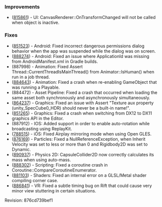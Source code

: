 ### Improvements

*   ([815861](https://issuetracker.unity3d.com/product/unity/issues/guid/815861/)) - UI: CanvasRenderer::OnTransformChanged will not be called when object is inactive.

### Fixes

*   ([851523](https://issuetracker.unity3d.com/product/unity/issues/guid/851523/)) - Android: Fixed incorrect dangerous permissions dialog behavior when the app was suspended while the dialog was on screen.
*   ([888274](https://issuetracker.unity3d.com/product/unity/issues/guid/888274/)) - Android: Fixed an issue where ApplicationId was missing from AndroidManifest.xml in Gradle builds.
*   (887998) - Animation: Fixed Assert Thread::CurrentThreadIsMainThread() from Animator::IsHuman() when run in a job thread.
*   ([884643](https://issuetracker.unity3d.com/product/unity/issues/guid/884643/)) - Animation: Fixed a crash when re-enabling GameObject that was running a Playable.
*   (884472) - Asset Pipeline: Fixed a crash that occurred when loading the same asset both synchronously and asynchronously simultaneously.
*   ([864237](https://issuetracker.unity3d.com/product/unity/issues/guid/864237/)) - Graphics: Fixed an issue with Assert "Texture aux property (unity\_SpecCube0\_HDR) should never be a built-in name!".
*   ([851265](https://issuetracker.unity3d.com/product/unity/issues/guid/851265/)) - Graphics: Fixed a crash when switching from DX12 to DX11 graphics API in the Editor.
*   (887912) - IOS: Added support in order to enable auto-rotation while broadcasting using ReplayKit.
*   ([788515](https://issuetracker.unity3d.com/product/unity/issues/guid/788515/)) - iOS: Fixed Airplay mirroring mode when using Open GLES.
*   ([876169](https://issuetracker.unity3d.com/product/unity/issues/guid/876169/)) - Particles: Fixed a NullReferenceException, when Inherit Velocity was set to less or more than 0 and Rigidbody2D was set to Dynamic.
*   ([890937](https://issuetracker.unity3d.com/product/unity/issues/guid/890937/)) - Physics 2D: CapsuleCollider2D now correctly calculates its mass when using auto-mass.
*   ([888302](https://issuetracker.unity3d.com/product/unity/issues/guid/888302/)) - Scripting: Fixed a coroutine crash in Coroutine::CompareCoroutineEnumerator.
*   ([881103](https://issuetracker.unity3d.com/product/unity/issues/guid/881103/)) - Shaders: Fixed an internal error on a GLSL/Metal shader compiling corner case.
*   ([886841](https://issuetracker.unity3d.com/product/unity/issues/guid/886841/)) - VR: Fixed a subtle timing bug on Rift that could cause very minor view stuttering in certain situations.

Revision: 876cd739bef1